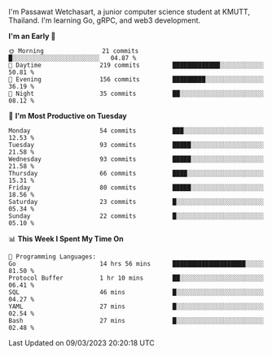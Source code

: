 
I'm Passawat Wetchasart, a junior computer science student at KMUTT, Thailand. I'm learning Go, gRPC, and web3 development.



<!--START_SECTION:waka-->
**I'm an Early 🐤** 

```text
🌞 Morning                21 commits          █░░░░░░░░░░░░░░░░░░░░░░░░   04.87 % 
🌆 Daytime                219 commits         █████████████░░░░░░░░░░░░   50.81 % 
🌃 Evening                156 commits         █████████░░░░░░░░░░░░░░░░   36.19 % 
🌙 Night                  35 commits          ██░░░░░░░░░░░░░░░░░░░░░░░   08.12 % 
```
📅 **I'm Most Productive on Tuesday** 

```text
Monday                   54 commits          ███░░░░░░░░░░░░░░░░░░░░░░   12.53 % 
Tuesday                  93 commits          █████░░░░░░░░░░░░░░░░░░░░   21.58 % 
Wednesday                93 commits          █████░░░░░░░░░░░░░░░░░░░░   21.58 % 
Thursday                 66 commits          ████░░░░░░░░░░░░░░░░░░░░░   15.31 % 
Friday                   80 commits          █████░░░░░░░░░░░░░░░░░░░░   18.56 % 
Saturday                 23 commits          █░░░░░░░░░░░░░░░░░░░░░░░░   05.34 % 
Sunday                   22 commits          █░░░░░░░░░░░░░░░░░░░░░░░░   05.10 % 
```


📊 **This Week I Spent My Time On** 

```text
💬 Programming Languages: 
Go                       14 hrs 56 mins      ████████████████████░░░░░   81.50 % 
Protocol Buffer          1 hr 10 mins        ██░░░░░░░░░░░░░░░░░░░░░░░   06.41 % 
SQL                      46 mins             █░░░░░░░░░░░░░░░░░░░░░░░░   04.27 % 
YAML                     27 mins             █░░░░░░░░░░░░░░░░░░░░░░░░   02.54 % 
Bash                     27 mins             █░░░░░░░░░░░░░░░░░░░░░░░░   02.48 % 
```


 Last Updated on 09/03/2023 20:20:18 UTC
<!--END_SECTION:waka-->

<!--
**markpassawat/markpassawat** is a ✨ _special_ ✨ repository because its `README.md` (this file) appears on your GitHub profile.

Here are some ideas to get you started:

- 🔭 I’m currently working on ...
- 🌱 I’m currently learning ...
- 👯 I’m looking to collaborate on ...
- 🤔 I’m looking for help with ...
- 💬 Ask me about ...
- 📫 How to reach me: ...
- 😄 Pronouns: He/Him
- ⚡ Fun fact: ...
-->
